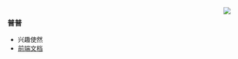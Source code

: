 <img align="right" src="https://github-readme-stats.vercel.app/api?username=myway42&count_private=true&hide=prs,contribs&show_icons=true&&icon_color=CE1D2D&text_color=718096&bg_color=ffffff&hide_title=true" />

### 普普
- 兴趣使然
- [前端文档](https://myway42.github.io/)
